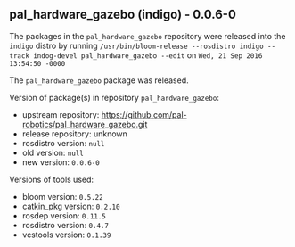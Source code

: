 ## pal_hardware_gazebo (indigo) - 0.0.6-0

The packages in the `pal_hardware_gazebo` repository were released into the `indigo` distro by running `/usr/bin/bloom-release --rosdistro indigo --track indog-devel pal_hardware_gazebo --edit` on `Wed, 21 Sep 2016 13:54:50 -0000`

The `pal_hardware_gazebo` package was released.

Version of package(s) in repository `pal_hardware_gazebo`:

- upstream repository: https://github.com/pal-robotics/pal_hardware_gazebo.git
- release repository: unknown
- rosdistro version: `null`
- old version: `null`
- new version: `0.0.6-0`

Versions of tools used:

- bloom version: `0.5.22`
- catkin_pkg version: `0.2.10`
- rosdep version: `0.11.5`
- rosdistro version: `0.4.7`
- vcstools version: `0.1.39`


